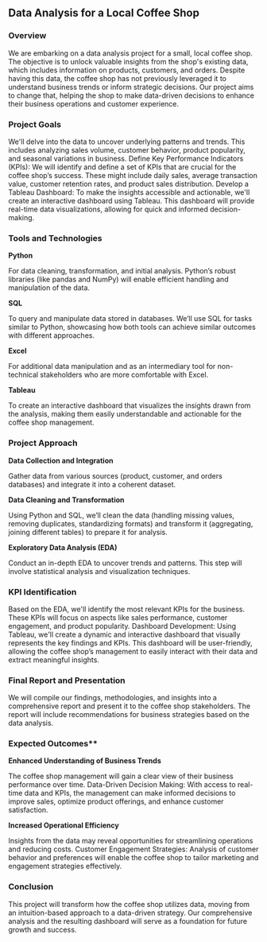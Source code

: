## Data Analysis for a Local Coffee Shop
### Overview

We are embarking on a data analysis project for a small, local coffee shop. The objective is to unlock valuable insights from the shop's existing data, which includes information on products, customers, and orders. Despite having this data, the coffee shop has not previously leveraged it to understand business trends or inform strategic decisions. Our project aims to change that, helping the shop to make data-driven decisions to enhance their business operations and customer experience.

### Project Goals

 We'll delve into the data to uncover underlying patterns and trends. This includes analyzing sales volume, customer behavior, product popularity, and seasonal variations in business.
Define Key Performance Indicators (KPIs): We will identify and define a set of KPIs that are crucial for the coffee shop’s success. These might include daily sales, average transaction value, customer retention rates, and product sales distribution.
Develop a Tableau Dashboard: To make the insights accessible and actionable, we'll create an interactive dashboard using Tableau. This dashboard will provide real-time data visualizations, allowing for quick and informed decision-making.

### Tools and Technologies

**Python** 

For data cleaning, transformation, and initial analysis. Python’s robust libraries (like pandas and NumPy) will enable efficient handling and manipulation of the data.

**SQL** 

To query and manipulate data stored in databases. We’ll use SQL for tasks similar to Python, showcasing how both tools can achieve similar outcomes with different approaches.

**Excel**

 For additional data manipulation and as an intermediary tool for non-technical stakeholders who are more comfortable with Excel.

**Tableau**

To create an interactive dashboard that visualizes the insights drawn from the analysis, making them easily understandable and actionable for the coffee shop management.

### Project Approach

**Data Collection and Integration**

Gather data from various sources (product, customer, and orders databases) and integrate it into a coherent dataset.

**Data Cleaning and Transformation**

Using Python and SQL, we’ll clean the data (handling missing values, removing duplicates, standardizing formats) and transform it (aggregating, joining different tables) to prepare it for analysis.

**Exploratory Data Analysis (EDA)**

Conduct an in-depth EDA to uncover trends and patterns. This step will involve statistical analysis and visualization techniques.

### KPI Identification

Based on the EDA, we'll identify the most relevant KPIs for the business. These KPIs will focus on aspects like sales performance, customer engagement, and product popularity.
Dashboard Development: Using Tableau, we'll create a dynamic and interactive dashboard that visually represents the key findings and KPIs. This dashboard will be user-friendly, allowing the coffee shop’s management to easily interact with their data and extract meaningful insights.

### Final Report and Presentation

We will compile our findings, methodologies, and insights into a comprehensive report and present it to the coffee shop stakeholders. The report will include recommendations for business strategies based on the data analysis.

### Expected Outcomes**

**Enhanced Understanding of Business Trends**

The coffee shop management will gain a clear view of their business performance over time.
Data-Driven Decision Making: With access to real-time data and KPIs, the management can make informed decisions to improve sales, optimize product offerings, and enhance customer satisfaction.

**Increased Operational Efficiency**

Insights from the data may reveal opportunities for streamlining operations and reducing costs.
Customer Engagement Strategies: Analysis of customer behavior and preferences will enable the coffee shop to tailor marketing and engagement strategies effectively.

### Conclusion

This project will transform how the coffee shop utilizes data, moving from an intuition-based approach to a data-driven strategy. Our comprehensive analysis and the resulting dashboard will serve as a foundation for future growth and success.
